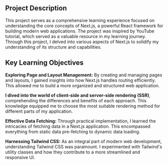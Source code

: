 ## **Project Description**

This project serves as a comprehensive learning experience focused on understanding the core concepts of Next.js, a powerful React framework for building modern web applications. The project was inspired by YouTube tutorial, which served as a valuable resource in my learning journey. Through this project, I delved into various aspects of Next.js to solidify my understanding of its structure and capabilities.

## **Key Learning Objectives**

**Exploring Page and Layout Management:** By creating and managing pages and layouts, I gained insights into how Next.js handles routing efficiently. This allowed me to build a more organized and structured web application.

**I dived into the world of client-side and server-side rendering (SSR)**, comprehending the differences and benefits of each approach. This knowledge equipped me to choose the most suitable rendering method for different parts of my application.

**Effective Data Fetching:** Through practical implementation, I learned the intricacies of fetching data in a Next.js application. This encompassed everything from static data pre-fetching to dynamic data loading.

**Harnessing Tailwind CSS:** As an integral part of modern web development, understanding Tailwind CSS was paramount. I experimented with Tailwind's utility classes and how they contribute to a more streamlined and responsive UI.
